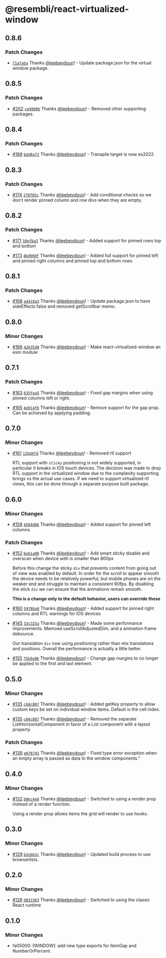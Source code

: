 # @resembli/react-virtualized-window

## 0.8.6

### Patch Changes

- [`71a7aba`](https://github.com/Resembli/react-virtualized-window/commit/71a7abaa45aab6f8c9938619699c57a135779a41) Thanks [@leebeydoun](https://github.com/leebeydoun)! - Update package.json for the virtual window package.

## 0.8.5

### Patch Changes

- [#202](https://github.com/Resembli/ui/pull/202) [`ce9800b`](https://github.com/Resembli/ui/commit/ce9800b1f8d605d512abe0d13f61501bb3990c18) Thanks [@leebeydoun](https://github.com/leebeydoun)! - Removed other supporting packages.

## 0.8.4

### Patch Changes

- [#189](https://github.com/Resembli/ui/pull/189) [`bdd8af2`](https://github.com/Resembli/ui/commit/bdd8af251be81ea545a6f1ea14b70e346e1a10ef) Thanks [@leebeydoun](https://github.com/leebeydoun)! - Transpile target is now es2022.

## 0.8.3

### Patch Changes

- [#174](https://github.com/Resembli/ui/pull/174) [`270f05c`](https://github.com/Resembli/ui/commit/270f05c00049e6facab5e53f9ca9f7be32531b0a) Thanks [@leebeydoun](https://github.com/leebeydoun)! - Add conditional checks so we don't render pinned column and row divs when they are empty.

## 0.8.2

### Patch Changes

- [#171](https://github.com/Resembli/ui/pull/171) [`18efba3`](https://github.com/Resembli/ui/commit/18efba344d61ed4372426d92da2a7d5456a2e3e1) Thanks [@leebeydoun](https://github.com/leebeydoun)! - Added support for pinned rows top and bottom

* [#173](https://github.com/Resembli/ui/pull/173) [`4bd960f`](https://github.com/Resembli/ui/commit/4bd960fa23236d31844e7cc621c5112ee8fdcd61) Thanks [@leebeydoun](https://github.com/leebeydoun)! - Added full support for pinned left and pinned right columns and pinned top and bottom rows

## 0.8.1

### Patch Changes

- [#168](https://github.com/Resembli/ui/pull/168) [`ad418a3`](https://github.com/Resembli/ui/commit/ad418a32ac6c662b3f4d19ec618c708edc7a4575) Thanks [@leebeydoun](https://github.com/leebeydoun)! - Update package.json to have sideEffects false and removed getScrollbar memo.

## 0.8.0

### Minor Changes

- [#166](https://github.com/Resembli/ui/pull/166) [`42635d0`](https://github.com/Resembli/ui/commit/42635d036f5a8f9f233b0c63ab8012987ebf86f1) Thanks [@leebeydoun](https://github.com/leebeydoun)! - Make react-virtualized-window an esm module

## 0.7.1

### Patch Changes

- [#163](https://github.com/Resembli/ui/pull/163) [`635fea5`](https://github.com/Resembli/ui/commit/635fea5deb540fa37c42dde32da103fbd6aa1e51) Thanks [@leebeydoun](https://github.com/leebeydoun)! - Fixed gap margins when using pinned columns left or right.

* [#165](https://github.com/Resembli/ui/pull/165) [`4e014f6`](https://github.com/Resembli/ui/commit/4e014f6ce9ac15b64884e6161719f1ec2b917658) Thanks [@leebeydoun](https://github.com/leebeydoun)! - Remove support for the gap prop. Can be achieved by applying padding.

## 0.7.0

### Minor Changes

- [#161](https://github.com/Resembli/ui/pull/161) [`12bd4fd`](https://github.com/Resembli/ui/commit/12bd4fda167e3f2117f0cb0644ddeda4b2a4646b) Thanks [@leebeydoun](https://github.com/leebeydoun)! - Removed rtl support

  RTL support with `sticky` positioning is not widely supported, in particular it breaks in IOS touch devices.
  The decision was made to drop RTL support in the virtualized window due to the complexity supporting brings vs
  the actual use cases. If we need to support virtualized rtl views, this can be done through a separate purpose
  built package.

## 0.6.0

### Minor Changes

- [#158](https://github.com/Resembli/ui/pull/158) [`4584d06`](https://github.com/Resembli/ui/commit/4584d06308e803c82424f8ed0138aeefcfceb8da) Thanks [@leebeydoun](https://github.com/leebeydoun)! - Added support for pinned left columns

### Patch Changes

- [#152](https://github.com/Resembli/ui/pull/152) [`6e61a00`](https://github.com/Resembli/ui/commit/6e61a00d5e68cb59bc740240b1d89b7866af5323) Thanks [@leebeydoun](https://github.com/leebeydoun)! - Add smart sticky disable and overscan when device with is smaller than 800px

  Before this change the sticky `div` that prevents content from going out of view was
  enabled by default. In order for the scroll to appear smooth the device needs to be
  relatively powerful, but mobile phones are on the weaker end and struggle to maintain
  a consistent 60fps. By disabling the stick `div` we can ensure that the animations
  remain smooth.

  **This is a change only to the default behavior, users can override these**

* [#160](https://github.com/Resembli/ui/pull/160) [`5978ba8`](https://github.com/Resembli/ui/commit/5978ba84614c0e7a7975407463e0645eaf679f69) Thanks [@leebeydoun](https://github.com/leebeydoun)! - Added support for pinned right columns and RTL warnings for IOS devices

- [#145](https://github.com/Resembli/ui/pull/145) [`33c325a`](https://github.com/Resembli/ui/commit/33c325a6e3790b520a64544fa1085c9035e571ce) Thanks [@leebeydoun](https://github.com/leebeydoun)! - Made some performance improvements. Memoed useScrollAdjustedDim, and a animation frame debounce.

  Our translation `div` now using positioning rather than mix translations and positions. Overall the performance
  is actually a little better.

* [#155](https://github.com/Resembli/ui/pull/155) [`75b9a9b`](https://github.com/Resembli/ui/commit/75b9a9b7863f29df4264e3b48f0cb0891759d2a5) Thanks [@leebeydoun](https://github.com/leebeydoun)! - Change gap margins to no longer be applied to the first and last element.

## 0.5.0

### Minor Changes

- [#135](https://github.com/Resembli/ui/pull/135) [`c84c807`](https://github.com/Resembli/ui/commit/c84c80768de9da077a371d553a2e15156fa84006) Thanks [@leebeydoun](https://github.com/leebeydoun)! - Added getKey property to allow custom keys be set on individual window items. Default is the cell index.

* [#135](https://github.com/Resembli/ui/pull/135) [`c84c807`](https://github.com/Resembli/ui/commit/c84c80768de9da077a371d553a2e15156fa84006) Thanks [@leebeydoun](https://github.com/leebeydoun)! - Removed the separate ListHorizontalComponent in favor of a List component with a layout property

### Patch Changes

- [#139](https://github.com/Resembli/ui/pull/139) [`e878741`](https://github.com/Resembli/ui/commit/e878741bd3c2e47bc68dad4031e7853685f2eb05) Thanks [@leebeydoun](https://github.com/leebeydoun)! - Fixed type error exception when an empty array is passed as data to the window components."

## 0.4.0

### Minor Changes

- [#132](https://github.com/Resembli/ui/pull/132) [`b0ec4e6`](https://github.com/Resembli/ui/commit/b0ec4e69c5f328223fe4d7f120dcb7a211c5a528) Thanks [@leebeydoun](https://github.com/leebeydoun)! - Switched to using a render prop instead of a render function.

  Using a render prop allows items the grid will render to use hooks.

## 0.3.0

### Minor Changes

- [#129](https://github.com/Resembli/ui/pull/129) [`b2ebb3c`](https://github.com/Resembli/ui/commit/b2ebb3cf1c6b297fc628157fabb1c16107a29929) Thanks [@leebeydoun](https://github.com/leebeydoun)! - Updated build process to use browserlists.

## 0.2.0

### Minor Changes

- [#126](https://github.com/Resembli/ui/pull/126) [`d033303`](https://github.com/Resembli/ui/commit/d0333031800f24050dee83a9c1eefb0651e037c8) Thanks [@leebeydoun](https://github.com/leebeydoun)! - Switched to using the classic React runtime

## 0.1.0

### Minor Changes

- fa05000: [WINDOW]: add new type exports for ItemGap and NumberOrPercent.
